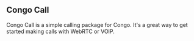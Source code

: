 ## Congo Call

Congo Call is a simple calling package for Congo. It's a great way to get started making calls with WebRTC or VOIP.